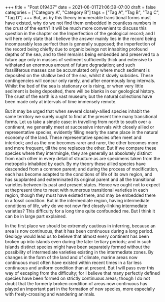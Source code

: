 +++
title = "Post 019437"
date = 2021-06-01T21:06:39-07:00
draft = false
categories = ["Category A", "Category B"]
tags = ["Tag A", "Tag B", "Tag C", "Tag D"]
+++
But, as by this theory innumerable transitional forms must have existed, why do we not find them embedded in countless numbers in the crust of the earth? It will be much more convenient to discuss this question in the chapter on the Imperfection of the geological record; and I will here only state that I believe the answer mainly lies in the record being incomparably less perfect than is generally supposed; the imperfection of the record being chiefly due to organic beings not inhabiting profound depths of the sea, and to their remains being embedded and preserved to a future age only in masses of sediment sufficiently thick and extensive to withstand an enormous amount of future degradation; and such fossiliferous masses can be accumulated only where much sediment is deposited on the shallow bed of the sea, whilst it slowly subsides. These contingencies will concur only rarely, and after enormously long intervals. Whilst the bed of the sea is stationary or is rising, or when very little sediment is being deposited, there will be blanks in our geological history. The crust of the earth is a vast museum; but the natural collections have been made only at intervals of time immensely remote.

But it may be urged that when several closely-allied species inhabit the same territory we surely ought to find at the present time many transitional forms. Let us take a simple case: in travelling from north to south over a continent, we generally meet at successive intervals with closely allied or representative species, evidently filling nearly the same place in the natural economy of the land. These representative species often meet and interlock; and as the one becomes rarer and rarer, the other becomes more and more frequent, till the one replaces the other. But if we compare these species where they intermingle, they are generally as absolutely distinct from each other in every detail of structure as are specimens taken from the metropolis inhabited by each. By my theory these allied species have descended from a common parent; and during the process of modification, each has become adapted to the conditions of life of its own region, and has supplanted and exterminated its original parent and all the transitional varieties between its past and present states. Hence we ought not to expect at thepresent time to meet with numerous transitional varieties in each region, though they must have existed there, and may be embedded there in a fossil condition. But in the intermediate region, having intermediate conditions of life, why do we not now find closely-linking intermediate varieties? This difficulty for a long time quite confounded me. But I think it can be in large part explained.

In the first place we should be extremely cautious in inferring, because an area is now continuous, that it has been continuous during a long period. Geology would lead us to believe that almost every continent has been broken up into islands even during the later tertiary periods; and in such islands distinct species might have been separately formed without the possibility of intermediate varieties existing in the intermediate zones. By changes in the form of the land and of climate, marine areas now continuous must often have existed within recent times in a far less continuous and uniform condition than at present. But I will pass over this way of escaping from the difficulty; for I believe that many perfectly defined species have been formed on strictly continuous areas; though I do not doubt that the formerly broken condition of areas now continuous has played an important part in the formation of new species, more especially with freely-crossing and wandering animals.
